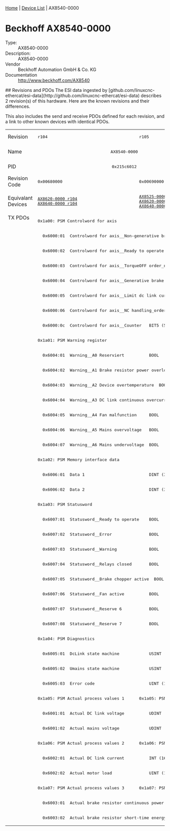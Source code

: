 <div class="nav"><a href="/esi-data">Home</a> | <a href="/esi-data/devices">Device List</a> | AX8540-0000</div>

#  Beckhoff AX8540-0000

<dl>
  <dt>Type:</dt><dd>AX8540-0000</dd>
  <dt>Description:</dt><dd>AX8540-0000</dd>
  <dt>Vendor</dt><dd>Beckhoff Automation GmbH & Co. KG</dd>
  <dt>Documentation</dt><dd><a href="http://www.beckhoff.com/AX8540">http://www.beckhoff.com/AX8540</a></dd>
</dl>
## Revisions and PDOs
The ESI data ingested by [github.com/linuxcnc-ethercat/esi-data](http://github.com/linuxcnc-ethercat/esi-data) describes 2 revision(s) of this hardware.  Here are the known revisions and their differences.

This also includes the send and receive PDOs defined for each revision, and a link to other known devices with identical PDOs.

<table>
<tr >
<td class="first">Revision</td>
<td ><pre>r104</pre></td>
<td ><pre>r105</pre></td>
</tr>
<tr >
<td class="first">Name</td>
<td  colspan=2 align="center"><pre>AX8540-0000</pre></td>
</tr>
<tr >
<td class="first">PID</td>
<td  colspan=2 align="center"><pre>0x215c6012</pre></td>
</tr>
<tr >
<td class="first">Revision Code</td>
<td ><pre>0x00680000</pre></td>
<td ><pre>0x00690000</pre></td>
</tr>
<tr >
<td class="first">Equivalant Devices</td>
<td ><pre><a href="AX8620-0000">AX8620-0000 r104</a><br/><a href="AX8640-0000">AX8640-0000 r104</a></pre></td>
<td ><pre><a href="AX8525-0000">AX8525-0000 r105</a><br/><a href="AX8620-0000">AX8620-0000 r105</a><br/><a href="AX8640-0000">AX8640-0000 r105</a></pre></td>
</tr>
<tr class="txpdo pdosection">
<td class="first" rowspan=41 valign=top>TX PDOs</td>
<td colspan=2 align="left"><pre>0x1a00: PSM Controlword for axis</pre></td>
<td></td>
</tr>
<tr class="txpdo">
<td  colspan=2 align="left"><pre>  0x6000:01  Controlword for axis__Non-generative brake order_n  BOOL</pre></td>
</tr>
<tr class="txpdo">
<td  colspan=2 align="left"><pre>  0x6000:02  Controlword for axis__Ready to operate  BOOL</pre></td>
</tr>
<tr class="txpdo">
<td  colspan=2 align="left"><pre>  0x6000:03  Controlword for axis__TorqueOFF order_n  BOOL</pre></td>
</tr>
<tr class="txpdo">
<td  colspan=2 align="left"><pre>  0x6000:04  Controlword for axis__Generative brake order_n  BOOL</pre></td>
</tr>
<tr class="txpdo">
<td  colspan=2 align="left"><pre>  0x6000:05  Controlword for axis__Limit dc link current_order_n  BOOL</pre></td>
</tr>
<tr class="txpdo">
<td  colspan=2 align="left"><pre>  0x6000:06  Controlword for axis__NC handling_order_n  BOOL</pre></td>
</tr>
<tr class="txpdo">
<td  colspan=2 align="left"><pre>  0x6000:0c  Controlword for axis__Counter   BIT5 (5 bits)</pre></td>
</tr>
<tr class="txpdo pdosection">
<td  colspan=2 align="left"><pre>0x1a01: PSM Warning register</pre></td>
</tr>
<tr class="txpdo">
<td  colspan=2 align="left"><pre>  0x6004:01  Warning__A0 Reserviert          BOOL</pre></td>
</tr>
<tr class="txpdo">
<td  colspan=2 align="left"><pre>  0x6004:02  Warning__A1 Brake resistor power overload  BOOL</pre></td>
</tr>
<tr class="txpdo">
<td  colspan=2 align="left"><pre>  0x6004:03  Warning__A2 Device overtemperature  BOOL</pre></td>
</tr>
<tr class="txpdo">
<td  colspan=2 align="left"><pre>  0x6004:04  Warning__A3 DC link continuous overcurrent  BOOL</pre></td>
</tr>
<tr class="txpdo">
<td  colspan=2 align="left"><pre>  0x6004:05  Warning__A4 Fan malfunction     BOOL</pre></td>
</tr>
<tr class="txpdo">
<td  colspan=2 align="left"><pre>  0x6004:06  Warning__A5 Mains overvoltage   BOOL</pre></td>
</tr>
<tr class="txpdo">
<td  colspan=2 align="left"><pre>  0x6004:07  Warning__A6 Mains undervoltage  BOOL</pre></td>
</tr>
<tr class="txpdo pdosection">
<td  colspan=2 align="left"><pre>0x1a02: PSM Memory interface data</pre></td>
</tr>
<tr class="txpdo">
<td  colspan=2 align="left"><pre>  0x6006:01  Data 1                          DINT (32 bits)</pre></td>
</tr>
<tr class="txpdo">
<td  colspan=2 align="left"><pre>  0x6006:02  Data 2                          DINT (32 bits)</pre></td>
</tr>
<tr class="txpdo pdosection">
<td  colspan=2 align="left"><pre>0x1a03: PSM Statusword</pre></td>
</tr>
<tr class="txpdo">
<td  colspan=2 align="left"><pre>  0x6007:01  Statusword__Ready to operate    BOOL</pre></td>
</tr>
<tr class="txpdo">
<td  colspan=2 align="left"><pre>  0x6007:02  Statusword__Error               BOOL</pre></td>
</tr>
<tr class="txpdo">
<td  colspan=2 align="left"><pre>  0x6007:03  Statusword__Warning             BOOL</pre></td>
</tr>
<tr class="txpdo">
<td  colspan=2 align="left"><pre>  0x6007:04  Statusword__Relays closed       BOOL</pre></td>
</tr>
<tr class="txpdo">
<td  colspan=2 align="left"><pre>  0x6007:05  Statusword__Brake chopper active  BOOL</pre></td>
</tr>
<tr class="txpdo">
<td  colspan=2 align="left"><pre>  0x6007:06  Statusword__Fan active          BOOL</pre></td>
</tr>
<tr class="txpdo">
<td  colspan=2 align="left"><pre>  0x6007:07  Statusword__Reserve 6           BOOL</pre></td>
</tr>
<tr class="txpdo">
<td  colspan=2 align="left"><pre>  0x6007:08  Statusword__Reserve 7           BOOL</pre></td>
</tr>
<tr class="txpdo pdosection">
<td  colspan=2 align="left"><pre>0x1a04: PSM Diagnostics</pre></td>
</tr>
<tr class="txpdo">
<td  colspan=2 align="left"><pre>  0x6005:01  DcLink state machine            USINT (8 bits)</pre></td>
</tr>
<tr class="txpdo">
<td  colspan=2 align="left"><pre>  0x6005:02  Umains state machine            USINT (8 bits)</pre></td>
</tr>
<tr class="txpdo">
<td  colspan=2 align="left"><pre>  0x6005:03  Error code                      UINT (16 bits)</pre></td>
</tr>
<tr class="txpdo pdosection">
<td ><pre>0x1a05: PSM Actual process values 1</pre></td>
<td ><pre>0x1a05: PSM Voltages</pre></td>
</tr>
<tr class="txpdo">
<td  colspan=2 align="left"><pre>  0x6001:01  Actual DC link voltage          UDINT (32 bits)</pre></td>
</tr>
<tr class="txpdo">
<td  colspan=2 align="left"><pre>  0x6001:02  Actual mains voltage            UDINT (32 bits)</pre></td>
</tr>
<tr class="txpdo pdosection">
<td ><pre>0x1a06: PSM Actual process values 2</pre></td>
<td ><pre>0x1a06: PSM Currents</pre></td>
</tr>
<tr class="txpdo">
<td  colspan=2 align="left"><pre>  0x6002:01  Actual DC link current          INT (16 bits)</pre></td>
</tr>
<tr class="txpdo">
<td  colspan=2 align="left"><pre>  0x6002:02  Actual motor load               UINT (16 bits)</pre></td>
</tr>
<tr class="txpdo pdosection">
<td ><pre>0x1a07: PSM Actual process values 3</pre></td>
<td ><pre>0x1a07: PSM Process values</pre></td>
</tr>
<tr class="txpdo">
<td  colspan=2 align="left"><pre>  0x6003:01  Actual brake resistor continuous power  UINT (16 bits)</pre></td>
</tr>
<tr class="txpdo">
<td  colspan=2 align="left"><pre>  0x6003:02  Actual brake resistor short-time energy  UINT (16 bits)</pre></td>
</tr>
</table>
